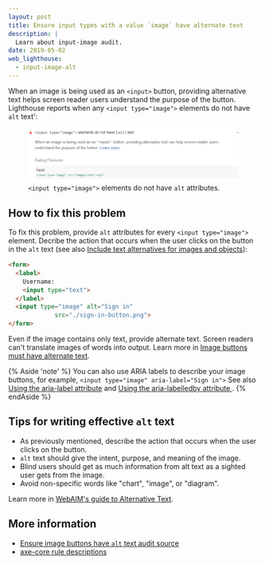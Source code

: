 ```yaml
---
layout: post
title: Ensure input types with a value `image` have alternate text
description: |
  Learn about input-image audit.
date: 2019-05-02
web_lighthouse:
  - input-image-alt
---
```


When an image is being used as an `<input>` button,
providing alternative text helps screen reader users understand the purpose of the button.
Lighthouse reports when any `<input type="image">` elements do not have `alt` text':

<figure class="w-figure">
  <img class="w-screenshot w-screenshot--filled" src="input-image-alt.png" alt="Lighthouse audit showing input types with a value of 'image' do not have alt attributes">
  <figcaption class="w-figcaption">
    <code>&lt;input type="image"></code> elements do not have <code>alt</code> attributes.
  </figcaption>
</figure>


## How to fix this problem

To fix this problem,
provide `alt` attributes for every `<input type="image">` element.
Decribe the action that occurs when the user clicks on the button
in the `alt` text
(see also [Include text alternatives for images and objects](/labels-and-text-alternatives#include-text-alternatives-for-images-and-objects)):

```html
<form>
  <label>
    Username:
    <input type="text">
  </label>
  <input type="image" alt="Sign in"
             src="./sign-in-button.png">
</form>
```

Even if the image contains only text, provide alternate text.
Screen readers can't translate images of words into output.
Learn more in [Image buttons must have alternate text](https://dequeuniversity.com/rules/axe/3.3/input-image-alt).

{% Aside 'note' %}
You can also use ARIA labels to describe your image buttons,
for example,
`<input type="image" aria-label="Sign in">`
See also
[Using the aria-label attribute](https://developer.mozilla.org/en-US/docs/Web/Accessibility/ARIA/ARIA_Techniques/Using_the_aria-label_attribute) and
[Using the aria-labelledby attribute
](https://developer.mozilla.org/en-US/docs/Web/Accessibility/ARIA/ARIA_Techniques/Using_the_aria-labelledby_attribute).
{% endAside %}

## Tips for writing effective `alt` text

- As previously mentioned, describe the action that occurs when the user clicks on the button.
- `alt` text should give the intent, purpose, and meaning of the image.
- Blind users should get as much information from alt text as a sighted user gets from the image.
- Avoid non-specific words like "chart", "image", or "diagram".

Learn more in
[WebAIM's guide to Alternative Text](https://webaim.org/techniques/alttext/).

<!--
## How this audit impacts overall Lighthouse score

Todo. I have no idea how accessibility scoring is working!
-->
## More information

- [Ensure image buttons have `alt` text audit source](https://github.com/GoogleChrome/lighthouse/blob/master/lighthouse-core/audits/accessibility/input-image-alt.js)
- [axe-core rule descriptions](https://github.com/dequelabs/axe-core/blob/develop/doc/rule-descriptions.md)

